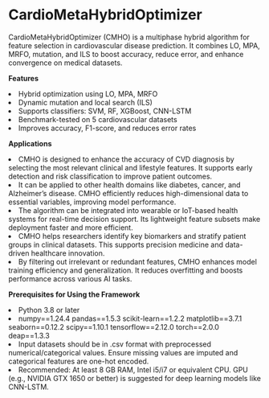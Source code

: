 # CardioMetaHybridOptimizer
CardioMetaHybridOptimizer (CMHO) is a multiphase hybrid algorithm for feature selection in cardiovascular disease prediction. It combines LO, MPA, MRFO, mutation, and ILS to boost accuracy, reduce error, and enhance convergence on medical datasets.

<p><b> Features </b></p>
<li> Hybrid optimization using LO, MPA, MRFO</li>

<li>Dynamic mutation and local search (ILS)</li>

<li>Supports classifiers: SVM, RF, XGBoost, CNN-LSTM</li>

<li>Benchmark-tested on 5 cardiovascular datasets</li>

<li>Improves accuracy, F1-score, and reduces error rates</li>



<p><b> Applications </b></p>
<li> CMHO is designed to enhance the accuracy of CVD diagnosis by selecting the most relevant clinical and lifestyle features. It supports early detection and risk classification to improve patient outcomes.</li>

<li>It can be applied to other health domains like diabetes, cancer, and Alzheimer’s disease. CMHO efficiently reduces high-dimensional data to essential variables, improving model performance.</li>

<li>The algorithm can be integrated into wearable or IoT-based health systems for real-time decision support. Its lightweight feature subsets make deployment faster and more efficient.</li>

<li>CMHO helps researchers identify key biomarkers and stratify patient groups in clinical datasets. This supports precision medicine and data-driven healthcare innovation.</li>

<li>By filtering out irrelevant or redundant features, CMHO enhances model training efficiency and generalization. It reduces overfitting and boosts performance across various AI tasks.</li>



<p><b> Prerequisites for Using the Framework </b></p>
<li> Python 3.8 or later</li>

<li>numpy==1.24.4 pandas==1.5.3 scikit-learn==1.2.2 matplotlib==3.7.1 seaborn==0.12.2 scipy==1.10.1 tensorflow==2.12.0 torch==2.0.0 deap==1.3.3</li>

<li>Input datasets should be in .csv format with preprocessed numerical/categorical values. Ensure missing values are imputed and categorical features are one-hot encoded.</li>

<li>Recommended: At least 8 GB RAM, Intel i5/i7 or equivalent CPU. GPU (e.g., NVIDIA GTX 1650 or better) is suggested for deep learning models like CNN-LSTM.</li>







